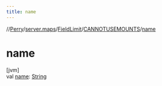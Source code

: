 ```yaml
---
title: name
---
```

//[Perry](../../../../index.html)/[server.maps](../../index.html)/[FieldLimit](../index.html)/[CANNOTUSEMOUNTS](index.html)/[name](name.html)



# name



[jvm]\
val [name](name.html): [String](https://kotlinlang.org/api/latest/jvm/stdlib/kotlin/-string/index.html)




